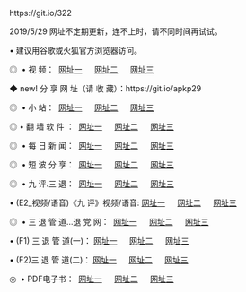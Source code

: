 <p>https://git.io/322
<p>2019/5/29 网址不定期更新，连不上时，请不同时间再试试。
<p>• 建议用谷歌或火狐官方浏览器访问。
<p>◎  • 视 频： 
<a href="http://ir.oltali.com/tv/" target="_blank">网址一</a> 　 
<a href="http://dr.oltali.com/9018.html" target="_blank">网址二</a> 　 
<a href="http://dr.oltali.com/9449.html" target="_blank">网址三</a></p>
<p>◆ new! 分 享 网 址（请 收 藏）：https://git.io/apkp29
<p>◎ </span>  •  小 站：  
<a href="http://ir.oltali.com/" target="_blank">网址一</a> 　 
<a href="http://dr.oltali.com/" target="_blank">网址二</a> 　 
<a href="http://dr.oltali.com/read/" target="_blank">网址三</a></p>
<p>◎  • 翻 墙 软 件 ：  
<a href="http://ir.oltali.com/ff/" target="_blank">网址一</a> 　 
<a href="http://dr.oltali.com/s/read/a1_nd.html" target="_blank">网址二</a> 　 
<a href="http://dr.oltali.com/ff/index.html" target="_blank">网址三</a></p>
<p>◎ </span>  • 每 日 新 闻：  
<a href="http://ir.oltali.com/day/" target="_blank">网址一</a> 　 
<a href="http://dr.oltali.com/day/" target="_blank">网址二</a> 　 
<a href="http://dr.oltali.com/day/index.html" target="_blank">网址三</a></p>
<p>◎ </span>  • 短 波 分 享：  
<a href="http://ir.oltali.com/h/" target="_blank">网址一</a> 　 
<a href="http://dr.oltali.com/h/" target="_blank">网址二</a> 　 
<a href="http://dr.oltali.com/h/index.html" target="_blank">网址三</a></p>
<p>◎   • 九 评.三 退：  
<a href="http://ir.oltali.com/t/" target="_blank">网址一</a> 　 
<a href="http://dr.oltali.com/v2/index.html" target="_blank">网址二</a> 　 
<a href="http://dr.oltali.com/tt/index.html" target="_blank">网址三</a> 　</p>
<p>  • (E2_视频/语音)《九 评》视频/语音: 
<a href="http://dr.oltali.com/7738.html" target="_blank">网址一</a> 　 
<a href="http://dr.oltali.com/7614.html" target="_blank">网址二</a> 　 
<a href="http://dr.oltali.com/7633.html" target="_blank">网址三</a></p>
<p>◎   • 三 退 管 道...退 党 网：  
<a href="http://ir.oltali.com/go/td1.html" target="_blank">网址一</a> 　 
<a href="http://dr.oltali.com/go/td2.html" target="_blank">网址二</a> 　 
<a href="http://dr.oltali.com/go/td3.html" target="_blank">网址三</a></p>
<p>  • (F1) 三 退 管 道(一)： 
<a href="http://ir.oltali.com/dd/" target="_blank">网址一</a> 　 
<a href="http://dr.oltali.com/s/read/a1_tdx.html" target="_blank">网址二</a> 　 
<a href="http://dr.oltali.com/dd/" target="_blank">网址三</a></p>
<p>  • (F2)三 退 管 道(二)： 
<a href="http://dr.oltali.com/d/" target="_blank">网址一</a> 　 
<a href="http://ir.oltali.com/d/index.html" target="_blank">网址二</a> 　 
<a href="http://dr.oltali.com/d/" target="_blank">网址三</a></p>
<p>◎   • PDF电子书：  
<a href="http://ir.oltali.com/p/" target="_blank">网址一</a> 　 
<a href="http://dr.oltali.com/p/index.html" target="_blank">网址二</a> 　 
<a href="http://dr.oltali.com/p/" target="_blank">网址三</a></p>
